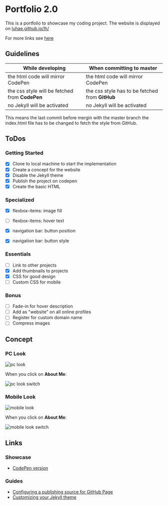 # Portfolio 2.0

This is a portfolio to showcase my coding project.
The website is displayed on [luhae.github.io/lh/](https://luhae.github.io/lh/)

For more links see [here](https://github.com/luhae/lh/blob/master/README.md#links)

## Guidelines

While developing | When committing to master
---|---
the html code will mirror CodePen | the html code will mirror CodePen
the css style will be fetched from **CodePen** | the css style has to be fetched from **GitHub**
no Jekyll will be activated | no Jekyll will be activated

This means the last commit before mergin with the master branch the index.html file has to be changed to fetch the style from GitHub.

## ToDos

### Getting Started

- [x] Clone to local machine to start the implementation
- [x] Create a concept for the website
- [x] Disable the Jekyll theme
- [x] Publish the project on codepen
- [x] Create the basic HTML

### Specialized

- [x] flexbox-items: image fill
- [ ] flexbox-items: hover text
- [x] navigation bar: button position
- [x] navigation bar: button style


### Essentials

- [ ] Link to other projects
- [x] Add thumbnails to projects
- [x] CSS for good design
- [ ] Custom CSS for mobile

### Bonus

- [ ] Fade-in for hover description
- [ ] Add as "website" on all online profiles
- [ ] Register for custom domain name
- [ ] Compress images

## Concept

### PC Look

![pc look][pcview]

[pcview]: http://res.cloudinary.com/be8mb/image/upload/v1524124010/PCviewStart_ftn82c.png

When you click on **About Me**:

![pc look switch][pcviewswitch]

[pcviewswitch]: http://res.cloudinary.com/be8mb/image/upload/v1524124010/PCviewSwitch_nhvq1g.png


### Mobile Look

![mobile look][mobileview]

[mobileview]: http://res.cloudinary.com/be8mb/image/upload/v1524124010/mobileViewStart_wjhjqe.png

When you click on **About Me**:

![mobile look switch][mobileviewswitch]

[mobileviewswitch]: http://res.cloudinary.com/be8mb/image/upload/v1524124020/mobileViewSwitch_v1m9vo.png


## Links

### Showcase

- [CodePen version](https://codepen.io/luhae/full/dePpzv/)

### Guides

- [Configuring a publishing source for GitHub Page](https://help.github.com/articles/configuring-a-publishing-source-for-github-pages/)
- [Customizing your Jekyll theme](https://help.github.com/articles/customizing-css-and-html-in-your-jekyll-theme/)
